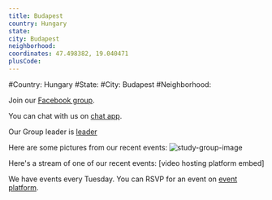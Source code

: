 ```yaml
---
title: Budapest
country: Hungary
state: 
city: Budapest
neighborhood: 
coordinates: 47.498382, 19.040471
plusCode:
---
```


#Country: Hungary
#State: 
#City: Budapest
#Neighborhood: 

Join our [Facebook group](https://www.facebook.com/groups/free.code.camp.budapest).

You can chat with us on [chat app](URL).

Our Group leader is [leader](URL)

Here are some pictures from our recent events:
![study-group-image](https://scontent-dft4-2.xx.fbcdn.net/v/t31.0-8/16422827_10212070505817876_1832109569957606560_o.jpg?oh=7f32cfda598b465311a844a58b391d60&oe=59620B54)

Here's a stream of one of our recent events:
[video hosting platform embed]

We have events every Tuesday. You can RSVP for an event on [event platform](URL).
